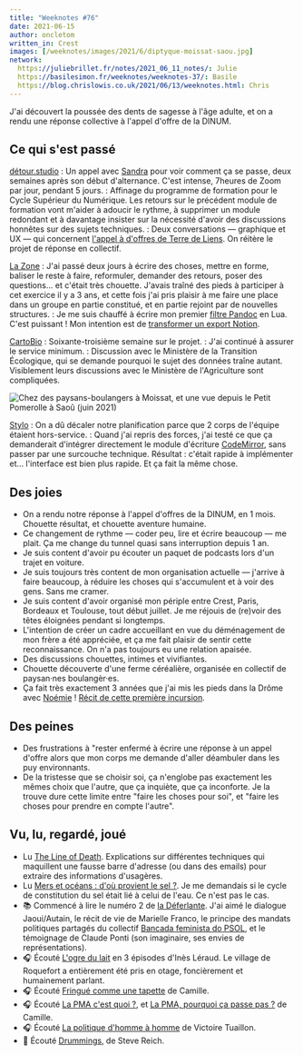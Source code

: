 ```yaml
---
title: "Weeknotes #76"
date: 2021-06-15
author: oncletom
written_in: Crest
images: [/weeknotes/images/2021/6/diptyque-moissat-saou.jpg]
network:
  https://juliebrillet.fr/notes/2021_06_11_notes/: Julie
  https://basilesimon.fr/weeknotes/weeknotes-37/: Basile
  https://blog.chrislowis.co.uk/2021/06/13/weeknotes.html: Chris
---
```


J'ai découvert la poussée des dents de sagesse à l'âge adulte,
et on a rendu une réponse collective à l'appel d'offre de la DINUM.

<!--more-->

## Ce qui s'est passé

[détour.studio]
: Un appel avec [Sandra] pour voir comment ça se passe, deux semaines après son début d'alternance. C'est intense, 7heures de Zoom par jour, pendant 5 jours.
: Affinage du programme de formation pour le Cycle Supérieur du Numérique. Les retours sur le précédent module de formation vont m'aider à adoucir le rythme, à supprimer un module redondant et à davantage insister sur la nécessité d'avoir des discussions honnêtes sur des sujets techniques.
: Deux conversations — graphique et UX — qui concernent [l'appel à d'offres de Terre de Liens](https://www.notion.so/Appel-d-offres-Refonte-du-site-de-Terre-de-Liens-d01f711be2634038b1dfccdbd0d5277d). On réitère le projet de réponse en collectif.

[La Zone]
: J'ai passé deux jours à écrire des choses, mettre en forme, baliser le reste à faire, reformuler, demander des retours, poser des questions… et c'était très chouette. J'avais traîné des pieds à participer à cet exercice il y a 3 ans, et cette fois j'ai pris plaisir à me faire une place dans un groupe en partie constitué, et en partie rejoint par de nouvelles structures.
: Je me suis chauffé à écrire mon premier [filtre Pandoc](https://pandoc.org/lua-filters) en Lua. C'est puissant ! Mon intention est de [transformer un export Notion](https://github.com/oncletom/pandoc-notion-subpages-filter).

[CartoBio]
: Soixante-troisième semaine sur le projet.
: J'ai continué à assurer le service minimum.
: Discussion avec le Ministère de la Transition Écologique, qui se demande pourquoi le sujet des données traîne autant. Visiblement leurs discussions avec le Ministère de l'Agriculture sont compliquées.

![](/weeknotes/images/2021/6/diptyque-moissat-saou.jpg "Chez des paysans-boulangers à Moissat, et une vue depuis le Petit Pomerolle à Saoû (juin 2021)")

[Stylo]
: On a dû décaler notre planification parce que 2 corps de l'équipe étaient hors-service.
: Quand j'ai repris des forces, j'ai testé ce que ça demanderait d'intégrer directement le module d'écriture [CodeMirror](https://codemirror.net/6/), sans passer par une surcouche technique. Résultat : c'était rapide à implémenter et… l'interface est bien plus rapide. Et ça fait la même chose.

## Des joies

- On a rendu notre réponse à l'appel d'offres de la DINUM, en 1 mois. Chouette résultat, et chouette aventure humaine.
- Ce changement de rythme — coder peu, lire et écrire beaucoup — me plait. Ça me change du tunnel quasi sans interruption depuis 1 an.
- Je suis content d'avoir pu écouter un paquet de podcasts lors d'un trajet en voiture.
- Je suis toujours très content de mon organisation actuelle — j'arrive à faire beaucoup, à réduire les choses qui s'accumulent et à voir des gens. Sans me cramer.
- Je suis content d'avoir organisé mon périple entre Crest, Paris, Bordeaux et Toulouse, tout début juillet. Je me réjouis de (re)voir des têtes éloignées pendant si longtemps.
- L'intention de créer un cadre accueillant en vue du déménagement de mon frère a été appréciée, et ça me fait plaisir de sentir cette reconnaissance. On n'a pas toujours eu une relation apaisée.
- Des discussions chouettes, intimes et vivifiantes.
- Chouette découverte d'une ferme céréalière, organisée en collectif de paysan·nes boulangèr·es.
- Ça fait très exactement 3 années que j'ai mis les pieds dans la Drôme avec [Noémie] ! [Récit de cette première incursion](https://estcequecestdutravail.xyz/2018/12/crest.html).

## Des peines

- Des frustrations à "rester enfermé à écrire une réponse à un appel d'offre alors que mon corps me demande d'aller déambuler dans les puy environnants.
- De la tristesse que se choisir soi, ça n'englobe pas exactement les mêmes choix que l'autre, que ça inquiète, que ça inconforte. Je la trouve dure cette limite entre "faire les choses pour soi", et "faire les choses pour prendre en compte l'autre".

## Vu, lu, regardé, joué

- Lu [The Line of Death](https://textslashplain.com/2017/01/14/the-line-of-death/). Explications sur différentes techniques qui maquillent une fausse barre d'adresse (ou dans des emails) pour extraire des informations d'usagères.
- Lu [Mers et océans : d'où provient le sel ?](https://www.futura-sciences.com/planete/questions-reponses/eau-mers-oceans-provient-sel-569/). Je me demandais si le cycle de constitution du sel était lié à celui de l'eau. Ce n'est pas le cas.
- 📚 Commencé à lire le numéro 2 de [la Déferlante](https://revueladeferlante.fr/). J'ai aimé le dialogue Jaoui/Autain, le récit de vie de Marielle Franco, le principe des mandats politiques partagés du collectif [Bancada feminista do PSOL](https://www.instagram.com/bancadafeministapsol/), et le témoignage de Claude Ponti (son imaginaire, ses envies de représentations).
- 🎧 Écouté [L'ogre du lait](https://www.franceculture.fr/emissions/series/enquete-lait-toxique) en 3 épisodes d'Inès Léraud. Le village de Roquefort a entièrement été pris en otage, foncièrement et humainement parlant.
- 🎧 Écouté [Fringué comme une tapette](https://www.binge.audio/podcast/camille/fringue-comme-une-tapette) de Camille.
- 🎧 Écouté [La PMA c'est quoi ?](https://www.binge.audio/podcast/camille/la-pma-cest-quoi-1-2), et [La PMA, pourquoi ça passe pas ?](https://www.binge.audio/podcast/camille/la-pma-pourquoi-ca-passe-pas-2-2) de Camille.
- 🎧 Écouté [La politique d'homme à homme](https://www.binge.audio/podcast/les-couilles-sur-la-table/la-politique-dhomme-a-homme) de Victoire Tuaillon.
- 🎵 Écouté [Drummings](https://www.youtube.com/watch?v=uDhwFTw4VnI), de Steve Reich.

[détour.studio]: /
[Solstice]: https://solstice.coop/
[Stylo]: https://github.com/EcrituresNumeriques/stylo
[CartoBio]: https://cartobio.org/
[EditAdapt]: http://editadapt.fr/
[Usine Vivante]: https://www.usinevivante.org
[La Zone]: http://la.zone
[YesWiki]: https://yeswiki.net
[DataGalaxy]: https://www.datagalaxy.com/
[Classes à 12]: https://beta.gouv.fr/startups/classes12.html

[Noémie]: https://noemiegirard.co
[Sandra]: https://sandrakpodar.net/
[Juliette]: https://twitter.com/ju_net01
[Sofia]: https://twitter.com/sofiaboulaarab
[Guillaume]: https://www.yuzutech.fr/
[Antoine]: https://www.quaternum.net/
[Yannick]: https://elsif.fr/
[Basile]: https://basilesimon.fr/
[Maïtané]: https://maiwann.net/
[Laurent]: https://cocotier.xyz/
[Audrey]: https://fr.linkedin.com/in/audreybramy

